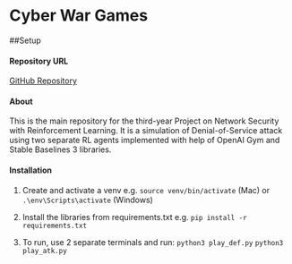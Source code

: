 # Cyber War Games
##Setup

#### Repository URL
[GitHub Repository](https://github.com/StAandrew/cyber-wargames)

#### About

This is the main repository for the third-year Project on Network Security with Reinforcement Learning. It is a simulation of Denial-of-Service attack using two separate RL agents implemented with help of OpenAI Gym and Stable Baselines 3 libraries. 

#### Installation

1. Create and activate a venv e.g. `source venv/bin/activate` (Mac) or `.\env\Scripts\activate` (Windows)

2. Install the libraries from requirements.txt e.g. `pip install -r requirements.txt`
3. To run, use 2 separate terminals and run: `python3 play_def.py` `python3 play_atk.py`


